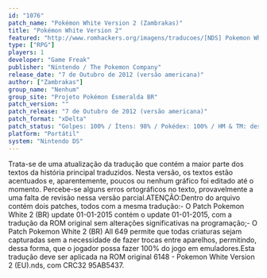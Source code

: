 ```yaml
---
id: "1076"
patch_name: "Pokémon White Version 2 (Zambrakas)"
title: "Pokémon White Version 2"
featured: "http://www.romhackers.org/imagens/traducoes/[NDS] Pokemon White Version 2 - Zambrakas - 1.png"
type: ["RPG"]
players: 1
developer: "Game Freak"
publisher: "Nintendo / The Pokemon Company"
release_date: "7 de Outubro de 2012 (versão americana)"
author: ["Zambrakas"]
group_name: "Nenhum"
group_site: "Projeto Pokémon Esmeralda BR"
patch_version: ""
patch_release: "7 de Outubro de 2012 (versão americana)"
patch_format: "xDelta"
patch_status: "Golpes: 100% / Ítens: 98% / Pokédex: 100% / HM & TM: descrição 98% /"
platform: "Portátil"
system: "Nintendo DS"
---
```


Trata-se de uma atualização da tradução que contém a maior parte dos textos da história principal traduzidos. Nesta versão, os textos estão acentuados e, aparentemente, poucos ou nenhum gráfico foi editado até o momento. Percebe-se alguns erros ortográficos no texto, provavelmente a uma falta de revisão nessa versão parcial.ATENÇÃO:Dentro do arquivo contém dois patches, todos com a mesma tradução:- O Patch Pokemon White 2 (BR) update 01-01-2015 contém o update 01-01-2015, com a tradução da ROM original sem alterações significativas na programação;- O Patch Pokemon White 2 (BR) All 649 permite que todas criaturas sejam capturadas sem a necessidade de fazer trocas entre aparelhos, permitindo, dessa forma, que o jogador possa fazer 100% do jogo em emuladores.Esta tradução deve ser aplicada na ROM original 6148 - Pokemon White Version 2 (EU).nds, com CRC32 95AB5437.
